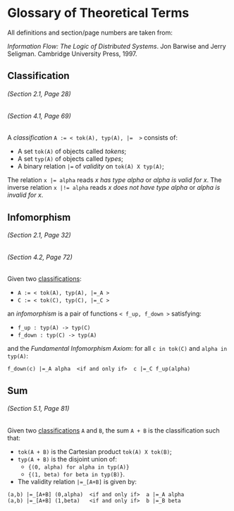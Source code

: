 # Glossary of Theoretical Terms

All definitions and section/page numbers are taken from:

_Information Flow: The Logic of Distributed Systems_. Jon Barwise and Jerry Seligman. Cambridge University Press, 1997.


## Classification
###### (Section 2.1, Page 28)
###### (Section 4.1, Page 69)

A _classification_ `A := < tok(A), typ(A), |=  >` consists of:

- A set `tok(A)` of objects called _tokens_;
- A set `typ(A)` of objects called _types_;
- A binary relation `|=` of _validity_ on `tok(A) X typ(A)`;

The relation `x |= alpha` reads _x has type alpha_ or _alpha is valid for x_. The inverse relation `x |!= alpha` reads _x does not have type alpha_ or _alpha is invalid for x_.


## Infomorphism
###### (Section 2.1, Page 32)
###### (Section 4.2, Page 72)

Given two [classifications](docs/glossary.d#classification):

- `A := < tok(A), typ(A), |=_A >`
- `C := < tok(C), typ(C), |=_C >`

an _infomorphism_ is a pair of functions `< f_up, f_down >` satisfying:

- `f_up : typ(A) -> typ(C)`
- `f_down : typ(C) -> typ(A)`

and the _Fundamental Infomorphism Axiom_: for all `c in tok(C)` and `alpha in typ(A)`:

```
f_down(c) |=_A alpha  <if and only if>  c |=_C f_up(alpha)
```

## Sum
###### (Section 5.1, Page 81)

Given two [classifications](docs/glossary.d#classification) `A` and `B`, the sum `A + B` is the classification such that:

- `tok(A + B)` is the Cartesian product `tok(A) X tok(B)`;
- `typ(A + B)` is the disjoint union of:
  - `{(0, alpha) for alpha in typ(A)}`
  - `{(1, beta) for beta in typ(B)}`.
- The validity relation `|=_[A+B]` is given by:

```
(a,b) |=_[A+B] (0,alpha)  <if and only if>  a |=_A alpha
(a,b) |=_[A+B] (1,beta)   <if and only if>  b |=_B beta
```